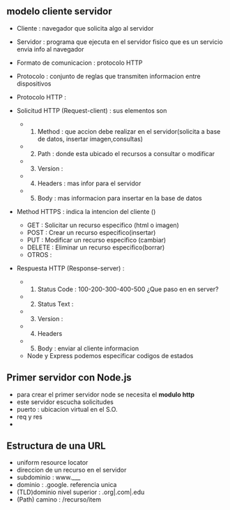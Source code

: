 ## modelo cliente servidor

-   Cliente : navegador que solicita algo al servidor
-   Servidor : programa que ejecuta en el servidor fisico que es un servicio envia info al navegador
-   Formato de comunicacion : protocolo HTTP
-   Protocolo : conjunto de reglas que transmiten informacion entre dispositivos
-   Protocolo HTTP :
-   Solicitud HTTP (Request-client) : sus elementos son

    -   1. Method : que accion debe realizar en el servidor(solicita a base de datos, insertar imagen,consultas)
    -   2. Path : donde esta ubicado el recursos a consultar o modificar
    -   3. Version :
    -   4. Headers : mas infor para el servidor
    -   5. Body : mas informacion para insertar en la base de datos

-   Method HTTPS : indica la intencion del cliente ()
    -   GET : Solicitar un recurso especifico (html o imagen)
    -   POST : Crear un recurso especifico(insertar)
    -   PUT : Modificar un recurso especifico (cambiar)
    -   DELETE : Eliminar un recurso especifico(borrar)
    -   OTROS :
-   Respuesta HTTP (Response-server) :
    -   1. Status Code : 100-200-300-400-500 ¿Que paso en en server?
    -   2. Status Text :
    -   3. Version :
    -   4. Headers
    -   5. Body : enviar al cliente informacion
    -   Node y Express podemos especificar codigos de estados

## Primer servidor con Node.js

-   para crear el primer servidor node se necesita el **modulo http**
-   este servidor escucha solicitudes
-   puerto : ubicacion virtual en el S.O.
-   req y res
-

## Estructura de una URL

-   uniform resource locator
-   direccion de un recurso en el servidor
-   subdominio : www.\_\_\_
-   dominio : .google. referencia unica
-   (TLD)dominio nivel superior : .org|.com|.edu
-   (Path) camino : /recurso/item

